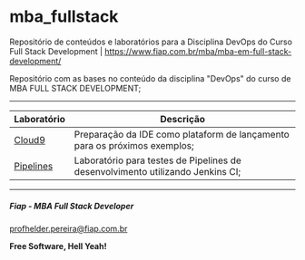 # mba_fullstack
Repositório de conteúdos e laboratórios para a Disciplina DevOps do Curso Full Stack Development | https://www.fiap.com.br/mba/mba-em-full-stack-development/

Repositório com as bases no conteúdo da disciplina "DevOps" do curso de MBA FULL STACK DEVELOPMENT;

---

| Laboratório       | Descrição |
|-------------------|-----------|
| [Cloud9](https://github.com/fiapdevops/mba_fullstack/tree/main/cloud9) | Preparação da IDE como plataform de lançamento para os próximos exemplos; |
| [Pipelines](https://github.com/fiapdevops/mba_fullstack/tree/main/pipelines) | Laboratório para testes de Pipelines de desenvolvimento utilizando Jenkins CI; |

---

##### Fiap - MBA Full Stack Developer
profhelder.pereira@fiap.com.br

**Free Software, Hell Yeah!**